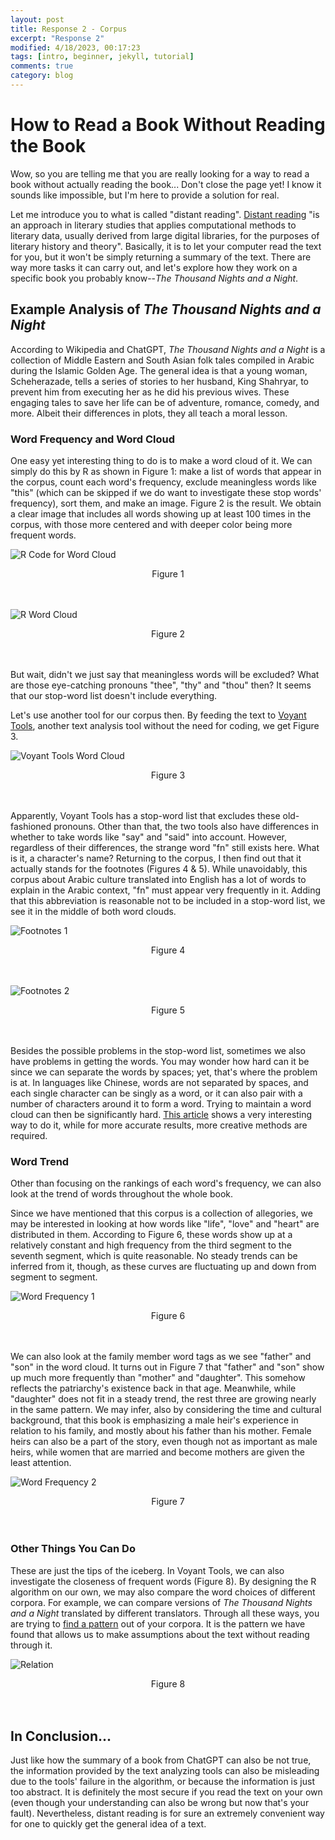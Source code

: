 ```yaml
---
layout: post
title: Response 2 - Corpus
excerpt: "Response 2"
modified: 4/18/2023, 00:17:23
tags: [intro, beginner, jekyll, tutorial]
comments: true
category: blog
---
```


# How to Read a Book Without Reading the Book

Wow, so you are telling me that you are really looking for a way to read a book without actually reading the book... Don't close the page yet! I know it sounds like impossible, but I'm here to provide a solution for real. 

Let me introduce you to what is called "distant reading". [Distant reading](https://en.wikipedia.org/wiki/Distant_reading) "is an approach in literary studies that applies computational methods to literary data, usually derived from large digital libraries, for the purposes of literary history and theory". Basically, it is to let your computer read the text for you, but it won't be simply returning a summary of the text. There are way more tasks it can carry out, and let's explore how they work on a specific book you probably know--*The Thousand Nights and a Night*.

## Example Analysis of *The Thousand Nights and a Night*

According to Wikipedia and ChatGPT, *The Thousand Nights and a Night* is a collection of Middle Eastern and South Asian folk tales compiled in Arabic during the Islamic Golden Age. The general idea is that a young woman, Scheherazade, tells a series of stories to her husband, King Shahryar, to prevent him from executing her as he did his previous wives. These engaging tales to save her life can be of adventure, romance, comedy, and more. Albeit their differences in plots, they all teach a moral lesson.

### Word Frequency and Word Cloud

One easy yet interesting thing to do is to make a word cloud of it. We can simply do this by R as shown in Figure 1: make a list of words that appear in the corpus, count each word's frequency, exclude meaningless words like "this" (which can be skipped if we do want to investigate these stop words' frequency), sort them, and make an image. Figure 2 is the result. We obtain a clear image that includes all words showing up at least 100 times in the corpus, with those more centered and with deeper color being more frequent words. 

![R Code for Word Cloud](/images/hw2_code_2.png "R Code for Word Cloud")
<div align="center"> Figure 1 </div>
<br/><br/>

![R Word Cloud](/images/hw2_wordCloud.png "R Word Cloud")
<div align="center"> Figure 2 </div>
<br/><br/>

But wait, didn't we just say that meaningless words will be excluded? What are those eye-catching pronouns "thee", "thy" and "thou" then? It seems that our stop-word list doesn't include everything.

Let's use another tool for our corpus then. By feeding the text to [Voyant Tools](https://voyant-tools.org/), another text analysis tool without the need for coding, we get Figure 3.

![Voyant Tools Word Cloud](/images/hw2_wordCloud_Voyant.png "Voyant Tools Word Cloud")
<div align="center"> Figure 3 </div>
<br/><br/>

Apparently, Voyant Tools has a stop-word list that excludes these old-fashioned pronouns. Other than that, the two tools also have differences in whether to take words like "say" and "said" into account. However, regardless of their differences, the strange word "fn" still exists here. What is it, a character's name? Returning to the corpus, I then find out that it actually stands for the footnotes (Figures 4 & 5). While unavoidably, this corpus about Arabic culture translated into English has a lot of words to explain in the Arabic context, "fn" must appear very frequently in it. Adding that this abbreviation is reasonable not to be included in a stop-word list, we see it in the middle of both word clouds.

![Footnotes 1](/images/hw2_fn_1.png "Footnotes 1")
<div align="center"> Figure 4 </div>
<br/><br/>

![Footnotes 2](/images/hw2_fn_2.png "Footnotes 2")
<div align="center"> Figure 5 </div>
<br/><br/>

Besides the possible problems in the stop-word list, sometimes we also have problems in getting the words. You may wonder how hard can it be since we can separate the words by spaces; yet, that's where the problem is at. In languages like Chinese, words are not separated by spaces, and each single character can be singly as a word, or it can also pair with a number of characters around it to form a word. Trying to maintain a word cloud can then be significantly hard. [This article](https://muse.jhu.edu/pub/23/edited_volume/chapter/3144062) shows a very interesting way to do it, while for more accurate results, more creative methods are required.

### Word Trend

Other than focusing on the rankings of each word's frequency, we can also look at the trend of words throughout the whole book.

Since we have mentioned that this corpus is a collection of allegories, we may be interested in looking at how words like "life", "love" and "heart" are distributed in them. According to Figure 6, these words show up at a relatively constant and high frequency from the third segment to the seventh segment, which is quite reasonable. No steady trends can be inferred from it, though, as these curves are fluctuating up and down from segment to segment.

![Word Frequency 1](/images/hw2_voyant_trend_1.png "Word Frequency 1")
<div align="center"> Figure 6 </div>
<br/><br/>

We can also look at the family member word tags as we see "father" and "son" in the word cloud. It turns out in Figure 7 that "father" and "son" show up much more frequently than "mother" and "daughter". This somehow reflects the patriarchy's existence back in that age. Meanwhile, while "daughter" does not fit in a steady trend, the rest three are growing nearly in the same pattern. We may infer, also by considering the time and cultural background, that this book is emphasizing a male heir's experience in relation to his family, and mostly about his father than his mother. Female heirs can also be a part of the story, even though not as important as male heirs, while women that are married and become mothers are given the least attention.

![Word Frequency 2](/images/hw2_voyant_trend_2.png "Word Frequency 2")
<div align="center"> Figure 7 </div>
<br/><br/>

### Other Things You Can Do

These are just the tips of the iceberg. In Voyant Tools, we can also investigate the closeness of frequent words (Figure 8). By designing the R algorithm on our own, we may also compare the word choices of different corpora. For example, we can compare versions of *The Thousand Nights and a Night* translated by different translators. Through all these ways, you are trying to [find a pattern](https://texttechnology.mcmaster.ca/pdf/vol14_2/ramsay14-2.pdf) out of your corpora. It is the pattern we have found that allows us to make assumptions about the text without reading through it.

![Relation](/images/hw2_voyant_relation.png "Relation")
<div align="center"> Figure 8 </div>
<br/><br/>

## In Conclusion...

Just like how the summary of a book from ChatGPT can also be not true, the information provided by the text analyzing tools can also be misleading due to the tools' failure in the algorithm, or because the information is just too abstract. It is definitely the most secure if you read the text on your own (even though your understanding can also be wrong but now that's your fault). Nevertheless, distant reading is for sure an extremely convenient way for one to quickly get the general idea of a text.